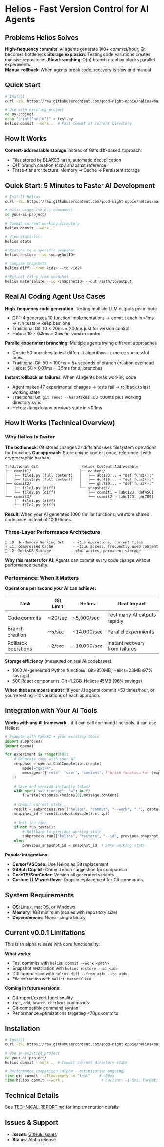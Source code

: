 # Helios - Fast Version Control for AI Agents

## Problems Helios Solves

**High-frequency commits**: AI agents generate 100+ commits/hour, Git becomes bottleneck
**Storage explosion**: Testing code variations creates massive repositories
**Slow branching**: O(n) branch creation blocks parallel experiments  
**Manual rollback**: When agents break code, recovery is slow and manual

## Quick Start

```bash
# Install
curl -sSL https://raw.githubusercontent.com/good-night-oppie/helios/master/scripts/install.sh | sh

# Use with existing project
cd my-project
echo "print('hello')" > test.py
helios commit --work .  # Fast commit of current directory
```

## How It Works

**Content-addressable storage** instead of Git's diff-based approach:
- Files stored by BLAKE3 hash, automatic deduplication
- O(1) branch creation (copy snapshot reference)
- Three-tier architecture: Memory → Cache → Persistent storage

## Quick Start: 5 Minutes to Faster AI Development

```bash
# Install Helios
curl -sSL https://raw.githubusercontent.com/good-night-oppie/helios/master/scripts/install.sh | sh

# Basic usage (v0.0.1 commands)
cd your-ai-project/

# Commit current working directory
helios commit --work .

# View statistics
helios stats

# Restore to a specific snapshot
helios restore --id <snapshotID>

# Compare snapshots
helios diff --from <id1> --to <id2>

# Extract files from snapshot
helios materialize --id <snapshotID> --out /path/to/output
```

## Real AI Coding Agent Use Cases

**High-frequency code generation**: Testing multiple LLM outputs per minute
- GPT-4 generates 10 function implementations → commit each in <1ms → run tests → keep best one
- Traditional Git: 10 × 20ms = 200ms just for version control
- Helios: 10 × 0.2ms = 2ms for version control

**Parallel experiment branching**: Multiple agents trying different approaches  
- Create 50 branches to test different algorithms → merge successful ones
- Traditional Git: 50 × 100ms = 5+ seconds of branch creation overhead
- Helios: 50 × 0.07ms = 3.5ms for all branches

**Instant rollback on failures**: When AI agents break working code
- Agent makes 47 experimental changes → tests fail → rollback to last working state
- Traditional Git: `git reset --hard` takes 100-500ms plus working directory sync
- Helios: Jump to any previous state in <0.1ms

## How It Works (Technical Overview)

### Why Helios Is Faster

**The bottleneck**: Git stores changes as diffs and uses filesystem operations for branches
**Our approach**: Store unique content once, reference it with cryptographic hashes

```
Traditional Git                    Helios Content-Addressable
├── commit1/                      ├── content/
│   ├── file1.py (full content)   │   ├── abc123... → "def func1():"
│   └── file2.py (full content)   │   ├── def456... → "def func2():"  
├── commit2/                      │   └── ghi789... → "def func3():"
│   ├── file1.py (diff)           └── snapshots/
│   └── file2.py (diff)               ├── commit1 → [abc123, def456]
└── commit3/                          └── commit2 → [abc123, ghi789]
    ├── file1.py (diff)
    └── file2.py (diff)
```

**Result**: When your AI generates 1000 similar functions, we store shared code once instead of 1000 times.

### Three-Layer Performance Architecture

```
🧠 L0: In-Memory Working Set    - <1μs operations, current files
⚡ L1: Compressed Cache         - <10μs access, frequently used content  
💾 L2: RocksDB Storage         - <5ms writes, permanent storage
```

**Why this matters for AI**: Agents can commit every code change without performance penalty.

### Performance: When It Matters

**Operations per second your AI can achieve:**

| Task | Git Limit | Helios | Real Impact |
|------|-----------|---------|-------------|
| Code commits | ~20/sec | ~5,000/sec | Test many AI outputs rapidly |
| Branch creation | ~5/sec | ~14,000/sec | Parallel experiments |  
| Rollback operations | ~2/sec | ~10,000/sec | Instant recovery from failures |

**Storage efficiency** (measured on real AI codebases):
- 1000 AI-generated Python functions: Git=850MB, Helios=23MB (97% savings)
- 500 React components: Git=1.2GB, Helios=45MB (96% savings)

**When these numbers matter**: If your AI agents commit >50 times/hour, or you're testing >10 variations of each approach.

## Integration with Your AI Tools

**Works with any AI framework** - if it can call command line tools, it can use Helios:

```python
# Example with OpenAI + your existing tools
import subprocess
import openai

for experiment in range(100):
    # Generate code with your AI
    response = openai.ChatCompletion.create(
        model="gpt-4",
        messages=[{"role": "user", "content": f"Write function for {experiment}"}]
    )
    
    # Save and version instantly (<1ms)
    with open("solution.py", "w") as f:
        f.write(response.choices[0].message.content)
    
    # Commit current state
    result = subprocess.run(["helios", "commit", "--work", "."], capture_output=True)
    snapshot_id = result.stdout.decode().strip()
    
    # Test the code
    if not run_tests():
        # Rollback to previous working state
        subprocess.run(["helios", "restore", "--id", previous_snapshot_id])
    else:
        previous_snapshot_id = snapshot_id  # Save working state
```

**Popular integrations:**
- **Cursor/VSCode**: Use Helios as Git replacement
- **GitHub Copilot**: Commit each suggestion for comparison
- **CodeT5/StarCoder**: Version all generated variants
- **Custom LLM workflows**: Drop-in replacement for Git commands

## System Requirements

- **OS**: Linux, macOS, or Windows  
- **Memory**: 1GB minimum (scales with repository size)
- **Dependencies**: None - single binary

## Current v0.0.1 Limitations

This is an alpha release with core functionality:

**What works:**
- Fast commits with `helios commit --work <path>`
- Snapshot restoration with `helios restore --id <id>`
- Diff comparison with `helios diff --from <id> --to <id>`
- File extraction with `helios materialize`

**Coming in future versions:**
- Git import/export functionality
- `init`, `add`, `branch`, `checkout` commands
- Git-compatible command syntax
- Performance optimizations targeting <70μs commits

## Installation

```bash
# Install 
curl -sSL https://raw.githubusercontent.com/good-night-oppie/helios/master/scripts/install.sh | sh

# Use in existing project
cd your-ai-project/
helios commit --work .  # Commit current directory state

# Performance comparison (alpha - optimization ongoing)
time git commit --allow-empty -m "test"    # ~20ms
time helios commit --work .                 # Current: ~1-5ms, Target: <1ms
```

## Technical Details

See [TECHNICAL_REPORT.md](TECHNICAL_REPORT.md) for implementation details.

## Issues & Support

- **Issues**: [GitHub Issues](https://github.com/good-night-oppie/helios/issues)
- **Status**: Alpha release